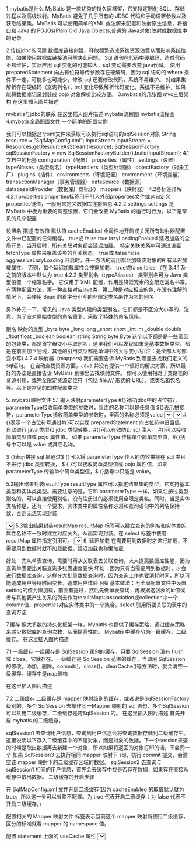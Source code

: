1.mybatis是什么
MyBatis 是一款优秀的持久层框架，它支持定制化 SQL、存储过程以及高级映射。MyBatis 避免了几乎所有的 JDBC 代码和手动设置参数以及获取结果集。MyBatis 可以使用简单的XML 或注解来配置和映射原生信息，将接口和 Java 的 POJOs(Plain Old Java Objects,普通的 Java对象)映射成数据库中的记录。

2.传统jdbc的问题
数据库链接创建、释放频繁造成系统资源浪费从而影响系统性能，如果使用数据库链接池可解决此问题。
Sql 语句在代码中硬编码，造成代码不易维护，实际应用 sql 变化的可能较大，sql 变动需要改变 java代码。
使用 preparedStatement 向占有位符号传参数存在硬编码，因为 sql 语句的 where 条件不一定，可能多也可能少，修改 sql 还要修改代码，系统不易维护。
对结果集解析存在硬编码（查询列名），sql 变化导致解析代码变化，系统不易维护，如果能将数据库记录封装成 pojo 对象解析比较方便。
3.mybatis的几张图
mvc三层架构
在这里插入图片描述

mybatis与jdbc的联系
在这里插入图片描述
mybatis流程图
mybatis流程图
4.mybatis全局配置文件
一个简单的配置实例
<?xml version="1.0" encoding="UTF-8" ?>
<!DOCTYPE configuration
  PUBLIC "-//mybatis.org//DTD Config 3.0//EN"
  "http://mybatis.org/dtd/mybatis-3-config.dtd">
<configuration>
  <environments default="development">
    <environment id="development">
      <transactionManager type="JDBC"/>
      <dataSource type="POOLED">
        <property name="driver" value="${driver}"/>
        <property name="url" value="${url}"/>
        <property name="username" value="${username}"/>
        <property name="password" value="${password}"/>
      </dataSource>
    </environment>
  </environments>
  <mappers>
    <mapper resource="org/mybatis/example/BlogMapper.xml"/>
  </mappers>
</configuration>
我们可以根据这个xml文件来获取可以执行sql语句的sqlSession对象
String resource = "SqlMapConfig.xml";
InputStream inputStream = Resources.getResourceAsStream(resource);
SqlSessionFactory sqlSessionFactory = new SqlSessionFactoryBuilder().build(inputStream);
4.1文档中的标签
configuration（配置）
properties（属性）
settings（设置）
typeAliases（类型别名）
typeHandlers（类型处理器）
objectFactory（对象工厂）
plugins（插件）
environments（环境配置）
environment（环境变量）
transactionManager（事务管理器）
dataSource（数据源）
databaseIdProvider（数据库厂商标识）
mappers（映射器）
4.2各标签详解
4.2.1 properties
properties标签用于引入外部properties文件或这自定义properties键值，一般用来定义数据库连接信息

<properties resource="org/mybatis/example/config.properties">
  <property name="username" value="dev_user"/>
  <property name="password" value="F2Fa3!33TYyg"/>
</properties>
4.2.2 settings
settings 是 MyBatis 中极为重要的调整设置，它们会改变 MyBatis 的运行时行为。以下是常见的几个配置

设置名	描述	有效值	默认值
cacheEnabled	全局性地开启或关闭所有映射器配置文件中已配置的任何缓存。	true或 false	true
lazyLoadingEnabled	延迟加载的全局开关。当开启时，所有关联对象都会延迟加载。 特定关联关系中可通过设置 fetchType 属性来覆盖该项的开关状态。	true或 false	false
aggressiveLazyLoading	开启时，任一方法的调用都会加载该对象的所有延迟加载属性。 否则，每个延迟加载属性会按需加载。	true或false	false （在 3.4.1 及之前的版本中默认为 true
<settings>
  <setting name="cacheEnabled" value="true"/>
  <setting name="lazyLoadingEnabled" value="true"/>
  <setting name="aggressionLazyLoading" value="false"/>
</settings>
4.2.3 类型别名（typeAliases）
类型别名可为 Java 类型设置一个缩写名字。 它仅用于 XML 配置，作用是降低冗余的全限定类名书写。 有两种配置方法，第一种直接对应java类，第二种是对应相应的包, 在没有注解的情况下，会使用 Bean 的首字母小写的非限定类名来作为它的别名

<typeAliases>
  <typeAlias alias="author" type="com.scau.Author"/>
  <package name="com.scau.bean"/>
</typeAliases>
另外补充一下，常见的 Java 类型内建的类型别名。它们都是不区分大小写的，注意，为了应对原始类型的命名重复，采取了特殊的命名风格。

别名	映射的类型
_byte	byte
_long	long
_short	short
_int	int
_double	double
_float	float
_boolean	boolean
string	String
byte	Byte
这个以下都是是一些常见的包装类，都是首字母变小写取别名，这里我们可以发现如果是基本数据类型，都是在前面加下划线，其他的引用类型都是单词中的大写变小写(注：是全部大写都变小写)
4.2.4 映射器（mappers)
我们需要告诉 MyBatis 到哪里去找我们定义的sql语句。 在自动查找资源方面，Java 并没有提供一个很好的解决方案，所以最好的办法是直接告诉 MyBatis 到哪里去找映射文件。 你可以使用相对于类路径的资源引用，或完全限定资源定位符（包括 file:/// 形式的 URL），或类名和包名等。以下是常见的四种配置类型

<!-- 使用相对于类路径的资源引用 -->
<mappers>
  <mapper resource="com/edu/scau/dao/UserMapper.xml"/>
  <mapper resource="com/edu/scau/dao/BlogMapper.xml"/>
  <mapper resource="com/edu/scau/dao/PostMapper.xml"/>
</mappers>
<!-- 使用完全限定资源定位符（URL） -->
<mappers>
  <mapper url="file:///var/mappers/UserMapper.xml"/>
  <mapper url="file:///var/mappers/BlogMapper.xml"/>
  <mapper url="file:///var/mappers/PostMapper.xml"/>
</mappers>
<!-- 使用映射器接口实现类的完全限定类名 -->
<mappers>
  <mapper class="com.edu.scau.dao.UserMapper"/>
  <mapper class="com.edu.scau.dao.BlogMapper"/>
  <mapper class="com.edu.scau.dao.PostMapper"/>
</mappers>
<!-- 将包内的映射器接口实现全部注册为映射器 -->
<mappers>
  <package name="org.mybatis.builder"/>
</mappers>
5. mybatis映射文件
5.1 输入映射parameterType
#{}对应jdbc中的占位符?，parameterType接收简单类型的参数时，里面的名称可以是任意值
${}表示拼接符，parameterType接收简单类型的参数时，里面的名称必须是value

<select id="findUserById" parameterType="int" resultType="user">
		SELECT * FROM USER WHERE id = #{id}
	</select>
	
<select id="findUsersByName" parameterType="java.lang.String" resultType="user">
		SELECT * FROM USER WHERE username LIKE "%${value}%"
	</select>
#{}表示一个占位符号通过#{}可以实现 preparedStatement 向占位符中设置值，自动进行 java 类型和 jdbc 类型转换，#{}可以有效防止 sql 注入。 #{}可以接收简单类型值或 pojo 属性值。 如果 parameterType 传输单个简单类型值，#{}括号中可以是 value 或其它名称。

$ {}表示拼接 sql 串通过$ {}可以将 parameterType 传入的内容拼接在 sql 中且不进行 jdbc 类型转换， $ { }可以接收简单类型值或 pojo 属性值，如果 parameterType 传输单个简单类型值，$ {}括号中只能是 value。

5.2输出结果封装resultType
resultType 属性可以指定结果集的类型，它支持基本类型和实体类类型。需要注意的是，它和 parameterType 一样，如果注册过类型别名的，可以直接使用别名。没有注册过的必须使用全限定类名。同时，当是实体类名称是，还有一个要求，实体类中的属性名称必须和查询语句中的列名保持一致，否则无法实现封装.

<!-- 配置查询所有操作 -->
<select id="findAll" resultType="com.edu.scau.bean.User">
select * from user
</select>
5.3输出结果封装resultMap
resultMap 标签可以建立查询的列名和实体类的属性名称不一致时建立对应关系。从而实现封装。在 select 标签中使用 resultMap 属性指定引用可。

<resultMap type="com.edu.scau.bean.User" id="userMap">
<id column="id" property="userId"/>
<result column="username" property="userName"/>
<result column="sex" property="userSex"/>
<result column="address" property="userAddress"/>
<result column="birthday" property="userBirthday"/>
</resultMap>
<!--可以在这里引用之前定义好的reusltMap-->
<select id="findAll" resultMap="userMap">
select * from user
</select>
6. 延迟加载
在需要用到数据时才进行加载，不需要用到数据时就不加载数据。延迟加载也称懒加载.

好处：先从单表查询，需要时再从关联表去关联查询，大大提高数据库性能，因为查询单表要比关联查询多张表速度要快
坏处：因为只有当需要用到数据时，才会进行数据库查询，这样在大批量数据查询时，因为查询工作也要消耗时间，所以可能造成用户等待时间变长，造成用户体验下降
基本做法：再全局配置文件中设置setting的值为懒加载，前面有提过，然后先做单表查询，再根据这张表的id值或者与其他表产生关系的列去作为resultMap中association或collection中一个column值，properties对应实体类中的一个集合，select 引用所要关联的表中的查询方法

7.缓存
像大多数的持久化框架一样，Mybatis 也提供了缓存策略，通过缓存策略来减少数据库的查询次数，从而提高性能。
Mybatis 中缓存分为一级缓存，二级缓存。
在这里插入图片描述

7.1 一级缓存
一级缓存是 SqlSession 级别的缓存，只要 SqlSession 没有 flush 或 close，它就存在。一级缓存是 SqlSession 范围的缓存，当调用 SqlSession 的修改，添加，删除，commit()，close()，clearCache()等方法时，就会清空一级缓存。缓存中是map结构

在这里插入图片描述

7.2 二级缓存
二级缓存是 mapper 映射级别的缓存，或者说是SqlSessionFactory级别的，多个 SqlSession 去操作同一Mapper 映射的 sql 语句，多个SqlSession 可以共用二级缓存，二级缓存是跨SqlSession 的。
在这里插入图片描述
首先开启 mybatis 的二级缓存。

sqlSession1 去查询用户信息，查询到用户信息会将查询数据存储到二级缓存中。 这里说明以下存入二级缓存中的不是对象，而是对象的数据，下一个session来查的时候是取出数据再去新建一个对象，所以如果将返回的对象打印的话，不会同一个
如果 SqlSession3 去执行相同 mapper 映射下 sql，执行 commit 提交，会清空该 mapper 映射下的二级缓存区域的数据。
sqlSession2 去查询与 sqlSession1 相同的用户信息，首先会去缓存中找是否存在数据，如果存在直接从缓存中取出数据。
二级缓存的开启步骤

在 SqlMapConfig.xml 文件开启二级缓存(因为 cacheEnabled 的取值默认就为 true，所以这一步可以省略不配置。为 true 代表开启二级缓存；为
false 代表不开启二级缓存。)
<settings>
<!-- 开启二级缓存的支持 -->
<setting name="cacheEnabled" value="true"/>
</settings>

配置相关的 Mapper 映射文件
<cache>标签表示当前这个 mapper 映射将使用二级缓存，区分的标准就看 mapper 的 namespace 值。
<?xml version="1.0" encoding="UTF-8"?>
<!DOCTYPE mapper 
 PUBLIC "-//mybatis.org//DTD Mapper 3.0//EN" 
 "http://mybatis.org/dtd/mybatis-3-mapper.dtd">
<mapper namespace="com.itheima.dao.IUserDao">
<!-- 开启二级缓存的支持 -->
<cache></cache>
</mapper>
配置 statement 上面的 useCache 属性
<!-- 根据 id 查询 -->
<select id="findById" resultType="user" parameterType="int" useCache="true">
select * from user where id = #{uid}
</select>
